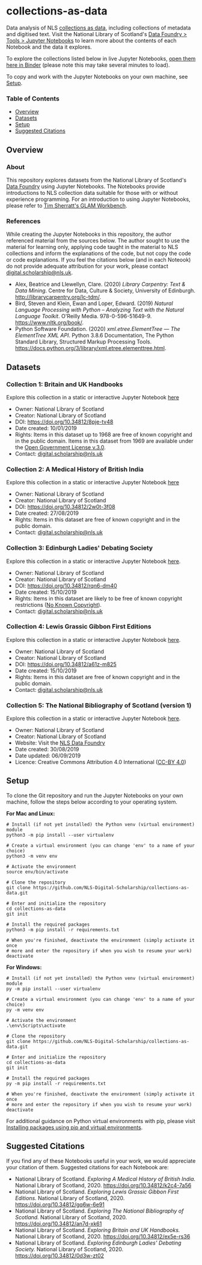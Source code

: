 # collections-as-data
Data analysis of NLS [collections as data](https://cerlblog.wordpress.com/2020/08/13/special-collections-as-data-the-national-library-of-scotlands-data-foundry/), including collections of metadata and digitised text.  Visit the National Library of Scotland's [Data Foundry > Tools > Jupyter Notebooks](https://data.nls.uk/tools/jupyter-notebooks/) to learn more about the contents of each Notebook and the data it explores.

To explore the collections listed below in live Jupyter Notebooks, [open them here in Binder](https://notebooks.gesis.org/binder/v2/gh/NLS-Digital-Scholarship/collections-as-data/8314a1825cc36c358854db206b3a4073acd41921) (please note this may take several minutes to load).

To copy and work with the Jupyter Notebooks on your own machine, see [Setup](Setup).

### Table of Contents
* [Overview](Overview)
* [Datasets](Datasets)
* [Setup](Setup)
* [Suggested Citations](Suggested-Citations)

## Overview

### About
This repository explores datasets from the National Library of Scotland's [Data Foundry](https://data.nls.uk/) using Jupyter Notebooks.  The Notebooks provide introductions to NLS collection data suitable for those with or without experience programming.  For an introduction to using Jupyter Notebooks, please refer to [Tim Sherratt's GLAM Workbench](https://glam-workbench.github.io/getting-started/).

### References
While creating the Jupyter Notebooks in this repository, the author referenced material from the sources below.  The author sought to use the material for learning only, applying code taught in the material to NLS collections and inform the explanations of the code, but not copy the code or code explanations. If you feel the citations below (and in each Noteook) do not provide adequate attribution for your work, please contact digital.scholarship@nls.uk.
* Alex, Beatrice and Llewellyn, Clare. (2020) *Library Carpentry: Text & Data Mining*. Centre for Data, Culture & Society, University of Edinburgh. http://librarycarpentry.org/lc-tdm/.
* Bird, Steven and Klein, Ewan and Loper, Edward. (2019) *Natural Language Processing with Python – Analyzing Text with the Natural Language Toolkit*.  O'Reilly Media. 978-0-596-51649-9. https://www.nltk.org/book/.
* Python Software Foundation. (2020) *xml.etree.ElementTree — The ElementTree XML API*. Python 3.8.6 Documentation, The Python Standard Library, Structured Markup Processing Tools. https://docs.python.org/3/library/xml.etree.elementtree.html.

## Datasets

### Collection 1: Britain and UK Handbooks
Explore this collection in a static or interactive Jupyter Notebook [here](https://data.nls.uk/tools/jupyter-notebooks/exploring-britain-and-uk-handbooks/)
* Owner: National Library of Scotland
* Creator: National Library of Scotland
* DOI: https://doi.org/10.34812/8pje-tv48
* Date created: 10/01/2019
* Rights: Items in this dataset up to 1968 are free of known copyright and in the public domain. Items in this dataset from 1969 are available under the [Open Government License v.3.0](http://www.nationalarchives.gov.uk/doc/open-government-licence/version/3/).
* Contact: digital.scholarship@nls.uk

### Collection 2: A Medical History of British India
Explore this collection in a static or interactive Jupyter Notebook [here](https://data.nls.uk/tools/jupyter-notebooks/exploring-a-medical-history-of-british-india/)
* Owner: National Library of Scotland
* Creator: National Library of Scotland
* DOI: https://doi.org/10.34812/2w0t-3f08
* Date created: 27/08/2019
* Rights: Items in this dataset are free of known copyright and in the public domain.
* Contact: digital.scholarship@nls.uk

### Collection 3: Edinburgh Ladies' Debating Society
Explore this collection in a static or interactive Jupyter Notebook [here](https://data.nls.uk/tools/jupyter-notebooks/exploring-edinburgh-ladies-debating-society/).
* Owner: National Library of Scotland
* Creator: National Library of Scotland
* DOI: https://doi.org/10.34812/rqn6-dm40
* Date created: 15/10/2019
* Rights: Items in this dataset are likely to be free of known copyright restrictions ([No Known Copyright](https://rightsstatements.org/page/NKC/1.0/?language=en)).
* Contact: digital.scholarship@nls.uk

### Collection 4: Lewis Grassic Gibbon First Editions
Explore this collection in a static or interactive Jupyter Notebook [here](https://data.nls.uk/tools/jupyter-notebooks/exploring-lewis-grassic-gibbon-first-editions/).
* Owner: National Library of Scotland
* Creator: National Library of Scotland
* DOI: https://doi.org/10.34812/a61z-m825
* Date created: 15/10/2019
* Rights: Items in this dataset are free of known copyright and in the public domain.
* Contact: digital.scholarship@nls.uk

### Collection 5: The National Bibliography of Scotland (version 1)
Explore this collection in a static or interactive Jupyter Notebook [here](https://data.nls.uk/tools/jupyter-notebooks/exploring-the-national-bibliography-of-scotland/).
* Owner: National Library of Scotland
* Creator: National Library of Scotland
* Website: Visit the [NLS Data Foundry](https://data.nls.uk/data/metadata-collections/national-bibliography-of-scotland/)
* Date created: 30/08/2019
* Date updated: 06/09/2019
* Licence: Creative Commons Attribution 4.0 International ([CC-BY 4.0](https://creativecommons.org/licenses/by/4.0/))

## Setup

To clone the Git repository and run the Jupyter Notebooks on your own machine, follow the steps below according to your operating system. 

**For Mac and Linux:**

```
# Install (if not yet installed) the Python venv (virtual environment) module
python3 -m pip install --user virtualenv

# Create a virtual environment (you can change 'env' to a name of your choice)
python3 -m venv env

# Activate the environment
source env/bin/activate

# Clone the repository
git clone https://github.com/NLS-Digital-Scholarship/collections-as-data.git

# Enter and initialize the repository
cd collections-as-data
git init

# Install the required packages
python3 -m pip install -r requirements.txt

# When you're finished, deactivate the environment (simply activate it once
# more and enter the repository if when you wish to resume your work)
deactivate
```

**For Windows:**

```
# Install (if not yet installed) the Python venv (virtual environment) module
py -m pip install --user virtualenv

# Create a virtual environment (you can change 'env' to a name of your choice)
py -m venv env

# Activate the environment
.\env\Scripts\activate

# Clone the repository
git clone https://github.com/NLS-Digital-Scholarship/collections-as-data.git

# Enter and initialize the repository
cd collections-as-data
git init

# Install the required packages
py -m pip install -r requirements.txt

# When you're finished, deactivate the environment (simply activate it once
# more and enter the repository if when you wish to resume your work)
deactivate
```

For additional guidance on Python virtual environments with pip, please visit [Installing packages using pip and virtual environments](https://packaging.python.org/en/latest/guides/installing-using-pip-and-virtual-environments/).

## Suggested Citations

If you find any of these Notebooks useful in your work, we would appreciate your citation of them.  Suggested citations for each Notebook are:

* National Library of Scotland. *Exploring A Medical History of British India.* National Library of Scotland, 2020. https://doi.org/10.34812/k2c4-7a56
* National Library of Scotland. *Exploring Lewis Grassic Gibbon First Editions.* National Library of Scotland, 2020. https://doi.org/10.34812/gq6w-6e91
* National Library of Scotland. *Exploring The National Bibliography of Scotland.* National Library of Scotland, 2020. https://doi.org/10.34812/an7d-xk61
* National Library of Scotland. *Exploring Britain and UK Handbooks.* National Library of Scotland, 2020. https://doi.org/10.34812/ex5e-rs36
* National Library of Scotland. *Exploring Edinburgh Ladies’ Debating Society.* National Library of Scotland, 2020. https://doi.org/10.34812/0d3w-zt02
